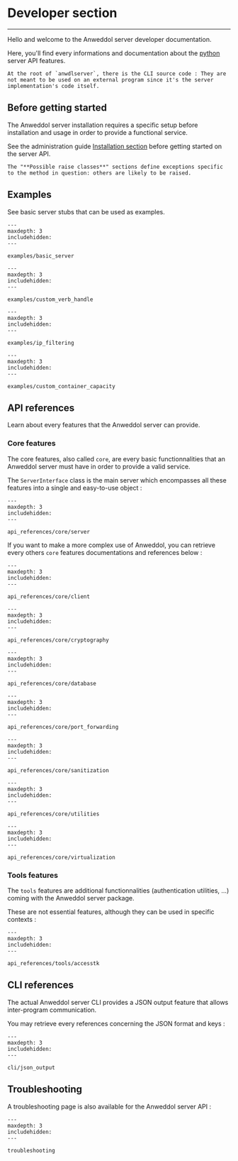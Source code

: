 # Developer section

----

Hello and welcome to the Anweddol server developer documentation.

Here, you'll find every informations and documentation about the [python](https://www.python.org/) server API features.

```{note}
At the root of `anwdlserver`, there is the CLI source code : They are not meant to be used on an external program since it's the server implementation's code itself.
```

## Before getting started

The Anweddol server installation requires a specific setup before installation and usage in order to provide a functional service.

See the administration guide [Installation section](../administration_guide/installation.md) before getting started on the server API.

```{note}
The "**Possible raise classes**" sections define exceptions specific to the method in question: others are likely to be raised.
```

## Examples

See basic server stubs that can be used as examples.

```{toctree}
---
maxdepth: 3
includehidden:
---

examples/basic_server
```

```{toctree}
---
maxdepth: 3
includehidden:
---

examples/custom_verb_handle
```

```{toctree}
---
maxdepth: 3
includehidden:
---

examples/ip_filtering
```

```{toctree}
---
maxdepth: 3
includehidden:
---

examples/custom_container_capacity
```

## API references

Learn about every features that the Anweddol server can provide.

### Core features

The core features, also called `core`, are every basic functionnalities that an Anweddol server must have in order to provide a valid service. 

The `ServerInterface` class is the main server which encompasses all these features into a single and easy-to-use object : 

```{toctree}
---
maxdepth: 3
includehidden:
---

api_references/core/server
```

If you want to make a more complex use of Anweddol, you can retrieve every others `core` features documentations and references below : 

```{toctree}
---
maxdepth: 3
includehidden:
---

api_references/core/client
```

```{toctree}
---
maxdepth: 3
includehidden:
---

api_references/core/cryptography
```

```{toctree}
---
maxdepth: 3
includehidden:
---

api_references/core/database
```

```{toctree}
---
maxdepth: 3
includehidden:
---

api_references/core/port_forwarding
```

```{toctree}
---
maxdepth: 3
includehidden:
---

api_references/core/sanitization
```

```{toctree}
---
maxdepth: 3
includehidden:
---

api_references/core/utilities
```

```{toctree}
---
maxdepth: 3
includehidden:
---

api_references/core/virtualization
```

### Tools features

The `tools` features are additional functionnalities (authentication utilities, ...) coming with the Anweddol server package.

These are not essential features, although they can be used in specific contexts : 

```{toctree}
---
maxdepth: 3
includehidden:
---

api_references/tools/accesstk
```

## CLI references

The actual Anweddol server CLI provides a JSON output feature that allows inter-program communication.

You may retrieve every references concerning the JSON format and keys : 

```{toctree}
---
maxdepth: 3
includehidden:
---

cli/json_output
```

## Troubleshooting

A troubleshooting page is also available for the Anweddol server API : 

```{toctree}
---
maxdepth: 3
includehidden:
---

troubleshooting
```